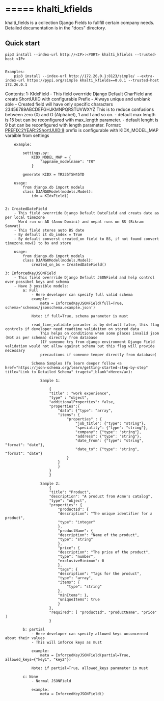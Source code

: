 =====
khalti_kfields
=====

khalti_fields is a collection Django Fields to fullfill certain company needs.
Detailed documentation is in the "docs" directory.

Quick start
-----------


	pip3 install --index-url http://<IP>:<PORT> khalti_kfields --trusted-host <IP>


	Examples:
		pip3 install --index-url http://172.26.0.1:8123/simple/ --extra-index-url https://pypi.org/simple khalti_kfields==0.0.1 --trusted-host 172.26.0.1



Contents:
	1: KIdxField
		- This field overrride Django Default CharField and creats ShortUUID with configurable Prefix
		- Always unique and unblank able
		- Created field will have only specific characters 23456789ABCDEFGHJKMNPQRSTUVWXYZ
		  This is to reduce confusions between zero (0) and O (Alphabet), 1 and l and so on.
		- default max length is 15 but can be reconfigured with max_length parameter.
		- default lenght is 9 but can be reconfigured with length parameter.
		  Format: <PREFIX:2><YEAR:2><ShortUUID:8>
		  prefix is configurable with KIDX_MODEL_MAP varaible from settings
		
		example: 
			
			settings.py:
				KIDX_MODEL_MAP = {
					"appname_modelname": "TR"
				}

			generate KIDX = TR235TSH45TD

		usage:
			from django.db import models
			class DJANGOModel(models.Model):
				idx = KIdxField()


	2: CreatedDateField
		- This field overrride Django Default DateField and creats date as per local timezone
		  Word run on AD (Anno Domini) and nepal runs on BS (Bikram Samvat)
		- This field stores auto BS date
		- By default it db_index = True
		- By default converst created_on field to BS, if not found convert timezone.now() to bs and store
	
		usage:
			from django.db import models
			class DJANGOModel(models.Model):
				created_on_bs = CreatedDateField()
	
	3: InforcedKeyJSONField
		- This field overrride Django Default JSONField and help control over possibel keys and schema
		- Have 3 possible models:
			a: Full 
				- Here developer can specify full valid schema
				example:
					meta = InforcedKeyJSONField(full=True, schema='schemas/jsonschema.example.json')
				
				Note: if full=True, schema parameter is must		

				read_time_validate paramter is by default false, this flag controls if developer need readtime validaiton on stored data
					This helps on conditions when some places invalid json (Not as per schema) directly from database 
					(If someone try from django environment Django Field validation would not allow against schema but this flag will provide necessary
					precautions if someone temper directly from database)
				
				Schema Samples (To learn deeper follow <a href="https://json-schema.org/learn/getting-started-step-by-step" title="Link to Detailed Schema" traget="_blank">Here</a>):
					
					Sample 1:

						{
						"title" : "work experience",
						"type" : "object",
						"additionalProperties": false,
						"properties":{
							"data": {"type": "array",
							"items": {
								"properties" : {
									"job_title": {"type": "string"},
									"speciality": {"type": "string"},
									"company": {"type": "string"},
									"address": {"type": "string"},
									"date_from": {"type": "string", "format": "date"},
									"date_to": {"type": "string", "format": "date"}
								}
							}
							}
						}
						}			

					Sample 2: 
						{   
						"title": "Product",
						"description": "A product from Acme's catalog",
						"type": "object",
						"properties": {
							"productId": {
							"description": "The unique identifier for a product",
							"type": "integer"
							},
							"productName": {
							"description": "Name of the product",
							"type": "string"
							},
							"price": {
							"description": "The price of the product",
							"type": "number",
							"exclusiveMinimum": 0
							},
							"tags": {
							"description": "Tags for the product",
							"type": "array",
							"items": {
								"type": "string"
							},
							"minItems": 1,
							"uniqueItems": true
							}
						},
						"required": [ "productId", "productName", "price" ]
						}

			b: partial 
				- Here developer can specify allowed keys unconcerned about their values
				- This will inforce keys as must
				
				example:
					meta = InforcedKeyJSONField(partial=True, allowed_keys={"key1", "key2"})
				
				Note: if partial=True, allowed_keys parameter is must		

			c: None 
				- Normal JSONField
				
				example:
					meta = InforcedKeyJSONField()
